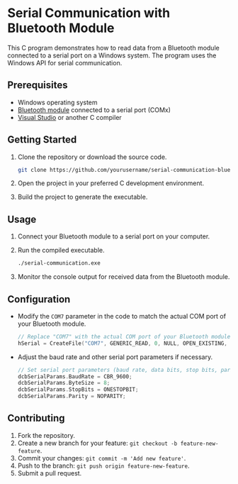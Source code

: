 # Serial Communication with Bluetooth Module

This C program demonstrates how to read data from a Bluetooth module connected to a serial port on a Windows system. The program uses the Windows API for serial communication.

## Prerequisites

- Windows operating system
- [Bluetooth module](#) connected to a serial port (COMx)
- [Visual Studio](#) or another C compiler

## Getting Started

1. Clone the repository or download the source code.

    ```bash
    git clone https://github.com/yourusername/serial-communication-bluetooth.git
    ```

2. Open the project in your preferred C development environment.

3. Build the project to generate the executable.

## Usage

1. Connect your Bluetooth module to a serial port on your computer.

2. Run the compiled executable.

    ```bash
    ./serial-communication.exe
    ```

3. Monitor the console output for received data from the Bluetooth module.

## Configuration

- Modify the `COM7` parameter in the code to match the actual COM port of your Bluetooth module.

    ```c
    // Replace "COM7" with the actual COM port of your Bluetooth module
    hSerial = CreateFile("COM7", GENERIC_READ, 0, NULL, OPEN_EXISTING, FILE_ATTRIBUTE_NORMAL, NULL);
    ```

- Adjust the baud rate and other serial port parameters if necessary.

    ```c
    // Set serial port parameters (baud rate, data bits, stop bits, parity)
    dcbSerialParams.BaudRate = CBR_9600;
    dcbSerialParams.ByteSize = 8;
    dcbSerialParams.StopBits = ONESTOPBIT;
    dcbSerialParams.Parity = NOPARITY;
    ```

## Contributing

1. Fork the repository.
2. Create a new branch for your feature: `git checkout -b feature-new-feature`.
3. Commit your changes: `git commit -m 'Add new feature'`.
4. Push to the branch: `git push origin feature-new-feature`.
5. Submit a pull request.
